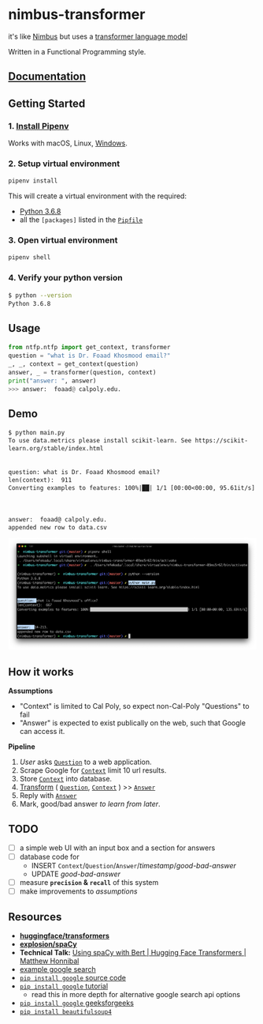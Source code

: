 # nimbus-transformer

it's like [Nimbus][14] but uses a [transformer language model][2]

Written in a Functional Programming style.

## [Documentation][10]

## Getting Started

### 1. [Install Pipenv][11]

Works with macOS, Linux, [Windows][13].

### 2. Setup virtual environment

```bash
pipenv install
```

This will create a virtual environment with the required:

- [Python 3.6.8][12]
- all the `[packages]` listed in the [`Pipfile`](./Pipfile)

### 3. Open virtual environment

```bash
pipenv shell
```

### 4. Verify your python version

```bash
$ python --version
Python 3.6.8
```

## Usage

```python
from ntfp.ntfp import get_context, transformer
question = "what is Dr. Foaad Khosmood email?"
_, _, context = get_context(question)
answer, _ = transformer(question, context)
print("answer: ", answer)
>>> answer:  foaad@ calpoly.edu.
```

## Demo

```
$ python main.py
To use data.metrics please install scikit-learn. See https://scikit-learn.org/stable/index.html


question: what is Dr. Foaad Khosmood email?
len(context):  911
Converting examples to features: 100%|██| 1/1 [00:00<00:00, 95.61it/s]



answer:  foaad@ calpoly.edu.
appended new row to data.csv
```

![demo.png](./demo.png)

## How it works

**Assumptions**

- "Context" is limited to Cal Poly, so expect non-Cal-Poly "Questions" to fail
- "Answer" is expected to exist publically on the web, such that Google can access it.

**Pipeline**

1. _User_ asks [`Question`] to a web application.
2. Scrape Google for [`Context`] limit 10 url results.
3. Store [`Context`] into database.
4. [Transform] ( [`Question`], [`Context`] ) >> [`Answer`]
5. Reply with [`Answer`]
6. Mark, good/bad answer _to learn from later_.

## TODO

- [ ] a simple web UI with an input box and a section for answers
- [ ] database code for
  - INSERT `Context`/`Question`/`Answer`/_timestamp_/_good-bad-answer_
  - UPDATE _good-bad-answer_
- [ ] measure **`precision` & `recall`** of this system
- [ ] make improvements to _assumptions_

## Resources

- [**huggingface/transformers**][2]
- [**explosion/spaCy**][3]
- **Technical Talk:** [Using spaCy with Bert | Hugging Face Transformers | Matthew Honnibal][1]
- [example google search][4]
- [`pip install google` source code][7]
- [`pip install google` tutorial][5]
  - read this in more depth for alternative google search api options
- [`pip install google` geeksforgeeks][6]
- [`pip install beautifulsoup4`][8]

[1]: https://www.youtube.com/watch?v=RB9uDpJPZdc
[2]: https://github.com/huggingface/transformers
[3]: https://github.com/explosion/spaCy
[4]: http://google.com/search?q=what+is+foaad+email?+site:calpoly.edu
[5]: https://towardsdatascience.com/current-google-search-packages-using-python-3-7-a-simple-tutorial-3606e459e0d4
[6]: https://www.geeksforgeeks.org/performing-google-search-using-python-code/
[7]: https://github.com/MarioVilas/googlesearch
[8]: https://pypi.org/project/beautifulsoup4/
[9]: https://github.com/huggingface/transformers#quick-tour-of-pipelines
[10]: https://mfekadu.github.io/nimbus-transformer/
[11]: https://pipenv.pypa.io/en/latest/install/#installing-pipenv
[12]: http://python.org
[13]: https://pipenv.pypa.io/en/latest/install/#pragmatic-installation-of-pipenv
[14]: http://github.com/calpoly-csai/api
[`Question`]: https://mfekadu.github.io/nimbus-transformer/ntfp_types.html#ntfp.ntfp_types.Question
[`Context`]: https://mfekadu.github.io/nimbus-transformer/ntfp_types.html#ntfp.ntfp_types.Context
[`Answer`]: https://mfekadu.github.io/nimbus-transformer/ntfp_types.html#ntfp.ntfp_types.Answer
[Transform]: https://mfekadu.github.io/nimbus-transformer/ntfp.html#ntfp.ntfp.transformer
